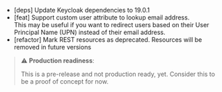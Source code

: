 * [deps] Update Keycloak dependencies to 19.0.1
* [feat] Support custom user attribute to lookup email address. <br>This may be useful if you want to redirect users based on their User Principal Name (UPN) instead of their email address.
* [refactor] Mark REST resources as deprecated. Resources will be removed in future versions

> ⚠️ **Production readiness**:
>
> This is a pre-release and not production ready, yet.
> Consider this to be a proof of concept for now.
>
>
